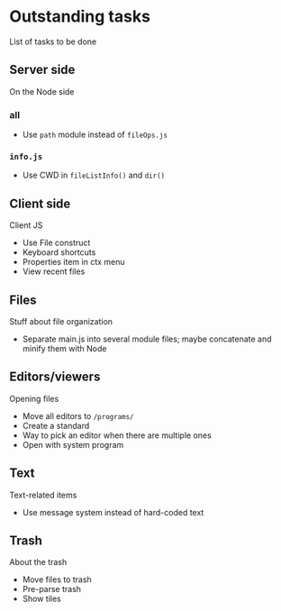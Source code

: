 # Outstanding tasks
List of tasks to be done

## Server side
On the Node side

### all
* Use `path` module instead of `fileOps.js`

### `info.js`
* Use CWD in `fileListInfo()` and `dir()`

## Client side
Client JS

* Use File construct
* Keyboard shortcuts
* Properties item in ctx menu
* View recent files

## Files
Stuff about file organization

* Separate main.js into several module files; maybe concatenate and minify them with Node

## Editors/viewers
Opening files

* Move all editors to `/programs/`
* Create a standard
* Way to pick an editor when there are multiple ones
* Open with system program

## Text
Text-related items

* Use message system instead of hard-coded text

## Trash
About the trash

* Move files to trash
* Pre-parse trash
* Show tiles
